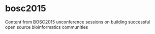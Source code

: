 # bosc2015
Content from BOSC2015 unconference sessions on building successful open source bioinformatics communities

